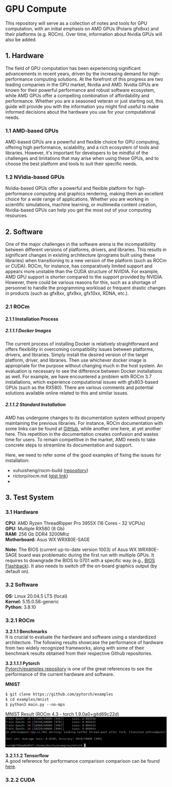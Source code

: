 # GPU Compute
This repository will serve as a collection of notes and tools for GPU computation, with an initial emphasis on AMD GPUs (Polaris gfx8xx) and their platforms (e.g. ROCm). Over time, information about Nvidia GPUs will also be added.

## 1. Hardware
The field of GPU computation has been experiencing significant advancements in recent years, driven by the increasing demand for high-performance computing solutions. At the forefront of this progress are two leading companies in the GPU market, Nvidia and AMD. Nvidia GPUs are known for their powerful performance and robust software ecosystem, while AMD GPUs offer a compelling combination of affordability and performance. Whether you are a seasoned veteran or just starting out, this guide will provide you with the information you might find useful to make informed decisions about the hardware you use for your computational needs.

### 1.1 AMD-based GPUs
AMD-based GPUs are a powerful and flexible choice for GPU computing, offering high performance, scalability, and a rich ecosystem of tools and libraries. However, it's important for developers to be mindful of the challenges and limitations that may arise when using these GPUs, and to choose the best platform and tools to suit their specific needs.

### 1.2 NVidia-based GPUs
Nvidia-based GPUs offer a powerful and flexible platform for high-performance computing and graphics rendering, making them an excellent choice for a wide range of applications. Whether you are working in scientific simulations, machine learning, or multimedia content creation, Nvidia-based GPUs can help you get the most out of your computing resources.

## 2. Software
One of the major challenges in the software arena is the incompatibility between different versions of platforms, drivers, and libraries. This results in significant changes in existing architecture (programs built using these libraries) when transitioning to a new version of the platform (such as ROCm or CUDA). ROCm, for instance, has comparatively limited support and appears more unstable than the CUDA structure of NVIDIA. For example, AMD GPU support is shorter compared to the support provided by NVIDIA. However, there could be various reasons for this, such as a shortage of personnel to handle the programming workload or frequent drastic changes in products (such as gfx8xx, gfx9xx, gfx10xx, RDNA, etc.).

### 2.1 ROCm

#### 2.1.1 Installation Process
##### 2.1.1.1 Docker Images
The current process of installing Docker is relatively straightforward and offers flexibility in overcoming compatibility issues between platforms, drivers, and libraries. Simply install the desired version of the target platform, driver, and libraries. Then use whichever docker image is appropriate for the purpose without changing much in the host system. An evaluation is necessary to see the difference between Docker installations as well. For example, we have encountered a problem with ROCm 3.7 installations, which experience computational issues with gfx803-based GPUs (such as the RX580). There are various comments and potential solutions available online related to this and similar issues.

##### 2.1.1.2 Standard Installation
AMD has undergone changes to its documentation system without properly maintaining the previous libraries. For instance, ROCm documentation with some links can be found at [GitHub](https://github.com/RadeonOpenCompute/ROCm/), while another one here, at yet another here. This repetition in the documentation creates confusion and wastes time for users. To remain competitive in the market, AMD needs to take concrete steps to streamline its documentation and support.

Here, we need to refer some of the good examples of fixing the issues for installation:
- xuhuisheng/rocm-build ([repository](https://github.com/xuhuisheng/rocm-build))
- rictorp/rocm.md ([gist link](https://gist.github.com/rigtorp/d9483af100fb77cee57e4c9fa3c74245))
-

## 3. Test System
### 3.1 Hardware
**CPU:** AMD Ryzen ThreadRipper Pro 3955X (16 Cores - 32 VCPUs)  
**GPU:** Multiple RX580 (8 Gb)  
**RAM:** 256 Gb DDR4 3200Mhz  
**Motherboard:** Asus WX WRX80E-SAGE  

__Note:__ The BIOS (current up-to-date version 1003) of Asus WX WRX80E-SAGE board was problematic during the first run with multiple GPUs. It requires to downgrade the BIOS to 0701 with a specific way (e.g., [BIOS Flashback](https://www.youtube.com/watch?v=FPyElZcsW6o)). It also needs to switch off the on-board graphics output (by default on). 

### 3.2 Software
**OS:** Linux 20.04.5 LTS (focal)  
**Kernel:** 5.15.0.58-generic  
**Python:** 3.8.10

### 3.2.1 ROCm  

**3.2.1.1 Benchmarks**  
It is crucial to evaluate the hardware and software using a standardized architecture. The following results showcase the performance of hardware from two widely recognized frameworks, along with some of their benchmark results obtained from their respective Github repositories.

**3.2.1.1.1 Pytorch**  
[Pytorch/examples repository](https://github.com/pytorch/examples) is one of the great references to see the performance of the current hardware and software.  

__MNIST__  
```
$ git clone https://github.com/pytorch/examples
$ cd examples/mnist
$ python3 main.py --no-mps
```  
MNIST Result (ROCm 4.3 - torch 1.9.0a0+gitd69c22d)
![MNIST result rocm4.3](./images/mnist_rocm43.png)

**3.2.1.1.2 Tensorflow**  
A good reference for performance comparison comparison can be found [here](https://github.com/ROCmSoftwarePlatform/tensorflow-upstream/issues/173).
### 3.2.2 CUDA
